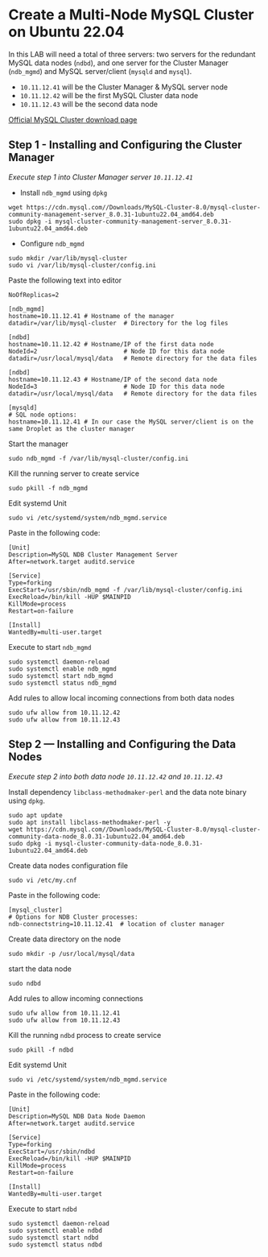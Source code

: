 # Create a Multi-Node MySQL Cluster on Ubuntu 22.04

In this LAB will need a total of three servers: two servers for the redundant MySQL data nodes (`ndbd`), and one server for the Cluster Manager (`ndb_mgmd`) and MySQL server/client (`mysqld` and `mysql`).

- `10.11.12.41` will be the Cluster Manager & MySQL server node
- `10.11.12.42` will be the first MySQL Cluster data node
- `10.11.12.43` will be the second data node

[Official MySQL Cluster download page](https://dev.mysql.com/downloads/cluster/)

## Step 1 - Installing and Configuring the Cluster Manager

_Execute step 1 into Cluster Manager server `10.11.12.41`_

* Install `ndb_mgmd` using `dpkg`
```
wget https://cdn.mysql.com//Downloads/MySQL-Cluster-8.0/mysql-cluster-community-management-server_8.0.31-1ubuntu22.04_amd64.deb
sudo dpkg -i mysql-cluster-community-management-server_8.0.31-1ubuntu22.04_amd64.deb
```
* Configure `ndb_mgmd`
```
sudo mkdir /var/lib/mysql-cluster
sudo vi /var/lib/mysql-cluster/config.ini
```
Paste the following text into editor
```
NoOfReplicas=2

[ndb_mgmd]
hostname=10.11.12.41 # Hostname of the manager
datadir=/var/lib/mysql-cluster  # Directory for the log files

[ndbd]
hostname=10.11.12.42 # Hostname/IP of the first data node
NodeId=2                        # Node ID for this data node
datadir=/usr/local/mysql/data   # Remote directory for the data files

[ndbd]
hostname=10.11.12.43 # Hostname/IP of the second data node
NodeId=3                        # Node ID for this data node
datadir=/usr/local/mysql/data   # Remote directory for the data files

[mysqld]
# SQL node options:
hostname=10.11.12.41 # In our case the MySQL server/client is on the same Droplet as the cluster manager
```
Start the manager
```
sudo ndb_mgmd -f /var/lib/mysql-cluster/config.ini
```
Kill the running server to create service
```
sudo pkill -f ndb_mgmd
```

Edit systemd Unit
```
sudo vi /etc/systemd/system/ndb_mgmd.service
```
Paste in the following code:
```
[Unit]
Description=MySQL NDB Cluster Management Server
After=network.target auditd.service

[Service]
Type=forking
ExecStart=/usr/sbin/ndb_mgmd -f /var/lib/mysql-cluster/config.ini
ExecReload=/bin/kill -HUP $MAINPID
KillMode=process
Restart=on-failure

[Install]
WantedBy=multi-user.target
```
Execute to start `ndb_mgmd`
```
sudo systemctl daemon-reload
sudo systemctl enable ndb_mgmd
sudo systemctl start ndb_mgmd
sudo systemctl status ndb_mgmd
```
Add rules to allow local incoming connections from both data nodes
```
sudo ufw allow from 10.11.12.42
sudo ufw allow from 10.11.12.43
```
## Step 2 — Installing and Configuring the Data Nodes
_Execute step 2 into both data node `10.11.12.42` and `10.11.12.43`_

Install dependency `libclass-methodmaker-perl` and the data note binary using `dpkg`.
```
sudo apt update
sudo apt install libclass-methodmaker-perl -y
wget https://cdn.mysql.com//Downloads/MySQL-Cluster-8.0/mysql-cluster-community-data-node_8.0.31-1ubuntu22.04_amd64.deb
sudo dpkg -i mysql-cluster-community-data-node_8.0.31-1ubuntu22.04_amd64.deb
```
Create data nodes configuration file
```
sudo vi /etc/my.cnf
```
Paste in the following code:
```
[mysql_cluster]
# Options for NDB Cluster processes:
ndb-connectstring=10.11.12.41  # location of cluster manager
```
Create data directory on the node
```
sudo mkdir -p /usr/local/mysql/data
```
start the data node
```
sudo ndbd
```
Add rules to allow incoming connections
```
sudo ufw allow from 10.11.12.41
sudo ufw allow from 10.11.12.43
```
Kill the running `ndbd` process to create service
```
sudo pkill -f ndbd
```

Edit systemd Unit
```
sudo vi /etc/systemd/system/ndb_mgmd.service
```
Paste in the following code:
```
[Unit]
Description=MySQL NDB Data Node Daemon
After=network.target auditd.service

[Service]
Type=forking
ExecStart=/usr/sbin/ndbd
ExecReload=/bin/kill -HUP $MAINPID
KillMode=process
Restart=on-failure

[Install]
WantedBy=multi-user.target
```
Execute to start `ndbd`
```
sudo systemctl daemon-reload
sudo systemctl enable ndbd
sudo systemctl start ndbd
sudo systemctl status ndbd
```
